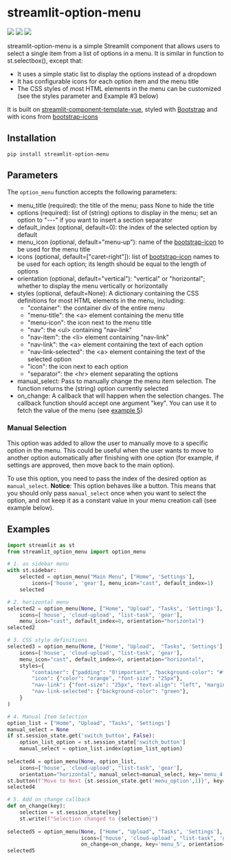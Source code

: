 # streamlit-option-menu
![](./img/menu.png)
![](./img/horizontal_menu.png)
![](./img/styled_menu.png)

streamlit-option-menu is a simple Streamlit component that allows users to select a single item from a list of options in a menu.
It is similar in function to st.selectbox(), except that:
- It uses a simple static list to display the options instead of a dropdown
- It has configurable icons for each option item and the menu title
- The CSS styles of most HTML elements in the menu can be customized (see the styles parameter and Example #3 below)

It is built on [streamlit-component-template-vue](https://github.com/andfanilo/streamlit-component-template-vue), styled with [Bootstrap](https://getbootstrap.com/) and with icons from [bootstrap-icons](https://icons.getbootstrap.com/)

## Installation
```
pip install streamlit-option-menu
```

## Parameters
The `option_menu` function accepts the following parameters:
- menu_title (required): the title of the menu; pass None to hide the title
- options (required): list of (string) options to display in the menu; set an option to "---" if you want to insert a section separator
- default_index (optional, default=0): the index of the selected option by default
- menu_icon (optional, default="menu-up"): name of the [bootstrap-icon](https://icons.getbootstrap.com/) to be used for the menu title
- icons (optional, default=["caret-right"]): list of [bootstrap-icon](https://icons.getbootstrap.com/) names to be used for each option; its length should be equal to the length of options
- orientation (optional, default="vertical"): "vertical" or "horizontal"; whether to display the menu vertically or horizontally
- styles (optional, default=None): A dictionary containing the CSS definitions for most HTML elements in the menu, including:
    * "container": the container div of the entire menu
    * "menu-title": the &lt;a> element containing the menu title
    * "menu-icon": the icon next to the menu title
    * "nav": the &lt;ul> containing "nav-link"
    * "nav-item": the &lt;li> element containing "nav-link"
    * "nav-link": the &lt;a> element containing the text of each option
    * "nav-link-selected": the &lt;a> element containing the text of the selected option
    * "icon": the icon next to each option
    * "separator": the &lt;hr> element separating the options
- manual_select: Pass to manually change the menu item selection. 
The function returns the (string) option currently selected
- on_change: A callback that will happen when the selection changes. The callback function should accept one argument "key". You can use it to fetch the value of the menu (see [example 5](#examples))



### Manual Selection
This option was added to allow the user to manually move to a specific option in the menu. This could be useful when the user wants to move to another option automatically after finishing with one option (for example, if settings are approved, then move back to the main option).

To use this option, you need to pass the index of the desired option as `manual_select`. **Notice**: This option behaves like a button. This means that you should only pass `manual_select` once when you want to select the option, and not keep it as a constant value in your menu creation call (see example below).


## Examples
```python
import streamlit as st
from streamlit_option_menu import option_menu

# 1. as sidebar menu
with st.sidebar:
    selected = option_menu("Main Menu", ["Home", 'Settings'], 
        icons=['house', 'gear'], menu_icon="cast", default_index=1)
    selected

# 2. horizontal menu
selected2 = option_menu(None, ["Home", "Upload", "Tasks", 'Settings'], 
    icons=['house', 'cloud-upload', "list-task", 'gear'], 
    menu_icon="cast", default_index=0, orientation="horizontal")
selected2

# 3. CSS style definitions
selected3 = option_menu(None, ["Home", "Upload",  "Tasks", 'Settings'], 
    icons=['house', 'cloud-upload', "list-task", 'gear'], 
    menu_icon="cast", default_index=0, orientation="horizontal",
    styles={
        "container": {"padding": "0!important", "background-color": "#fafafa"},
        "icon": {"color": "orange", "font-size": "25px"}, 
        "nav-link": {"font-size": "25px", "text-align": "left", "margin":"0px", "--hover-color": "#eee"},
        "nav-link-selected": {"background-color": "green"},
    }
)

# 4. Manual Item Selection
option_list = ["Home", "Upload", "Tasks", 'Settings']
manual_select = None
if st.session_state.get('switch_button', False):
    option_list_option = st.session_state['switch_button']
    manual_select = option_list.index(option_list_option)
    
selected4 = option_menu(None, option_list, 
    icons=['house', 'cloud-upload', "list-task", 'gear'], 
    orientation="horizontal", manual_select=manual_select, key='menu_4')
st.button(f"Move to Next {st.session_state.get('menu_option',1)}", key='switch_button')
selected4

# 5. Add on_change callback
def on_change(key):
    selection = st.session_state[key]
    st.write(f"Selection changed to {selection}")
    
selected5 = option_menu(None, ["Home", "Upload", "Tasks", 'Settings'],
                        icons=['house', 'cloud-upload', "list-task", 'gear'],
                        on_change=on_change, key='menu_5', orientation="horizontal")
selected5
```
